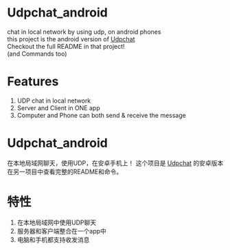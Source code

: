 
# Udpchat_android  
chat in local network by using udp, on android phones  
this project is the android version of [Udpchat](https://github.com/LanHao0/Udpchat)  
Checkout the full README in that project!  
(and Commands too)

# Features

 1. UDP chat in local network
 2. Server and Client in ONE app
 3. Computer and Phone can both send & receive the message


# Udpchat_android  
在本地局域网聊天，使用UDP，在安卓手机上！
这个项目是 [Udpchat](https://github.com/LanHao0/Udpchat)   的安卓版本
在另一项目中查看完整的README和命令。


# 特性

 1. 在本地局域网中使用UDP聊天
 2. 服务器和客户端整合在一个app中
 3. 电脑和手机都支持收发消息
